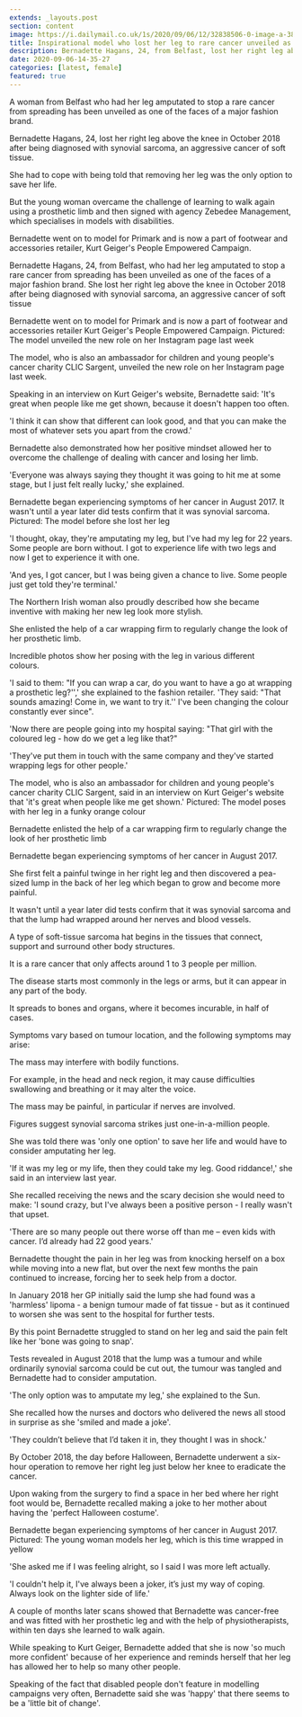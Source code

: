 ```yaml
---
extends: _layouts.post
section: content
image: https://i.dailymail.co.uk/1s/2020/09/06/12/32838506-0-image-a-38_1599391948130.jpg 
title: Inspirational model who lost her leg to rare cancer unveiled as one of faces of Kurt Geiger campaign 
description: Bernadette Hagans, 24, from Belfast, lost her right leg above the knee in October 2018 after being diagnosed with synovial sarcoma, an aggressive cancer of soft tissue. 
date: 2020-09-06-14-35-27 
categories: [latest, female] 
featured: true 
--- 
```

A woman from Belfast who had her leg amputated to stop a rare cancer from spreading has been unveiled as one of the faces of a major fashion brand.

Bernadette Hagans, 24, lost her right leg above the knee in October 2018 after being diagnosed with synovial sarcoma, an aggressive cancer of soft tissue. 

She had to cope with being told that removing her leg was the only option to save her life. 

But the young woman overcame the challenge of learning to walk again using a prosthetic limb and then signed with agency Zebedee Management, which specialises in models with disabilities.  

Bernadette went on to model for Primark and is now a part of footwear and accessories retailer, Kurt Geiger's People Empowered Campaign. 

Bernadette Hagans, 24, from Belfast, who had her leg amputated to stop a rare cancer from spreading has been unveiled as one of the faces of a major fashion brand. She lost her right leg above the knee in October 2018 after being diagnosed with synovial sarcoma, an aggressive cancer of soft tissue

Bernadette went on to model for Primark and is now a part of footwear and accessories retailer Kurt Geiger's People Empowered Campaign. Pictured: The model unveiled the new role on her Instagram page last week

The model, who is also an ambassador for children and young people's cancer charity CLIC Sargent, unveiled the new role on her Instagram page last week.

Speaking in an interview on Kurt Geiger's website, Bernadette said: 'It's great when people like me get shown, because it doesn't happen too often.

'I think it can show that different can look good, and that you can make the most of whatever sets you apart from the crowd.'

Bernadette also demonstrated how her positive mindset allowed her to overcome the challenge of dealing with cancer and losing her limb.  

'Everyone was always saying they thought it was going to hit me at some stage, but I just felt really lucky,' she explained.

Bernadette began experiencing symptoms of her cancer in August 2017. It wasn't until a year later did tests confirm that it was synovial sarcoma. Pictured: The model before she lost her leg

'I thought, okay, they're amputating my leg, but I've had my leg for 22 years. Some people are born without. I got to experience life with two legs and now I get to experience it with one.

'And yes, I got cancer, but I was being given a chance to live. Some people just get told they're terminal.'

The Northern Irish woman also proudly described how she became inventive with making her new leg look more stylish.

She enlisted the help of a car wrapping firm to regularly change the look of her prosthetic limb.  

Incredible photos show her posing with the leg in various different colours.   

'I said to them: "If you can wrap a car, do you want to have a go at wrapping a prosthetic leg?'',' she explained to the fashion retailer. 'They said: "That sounds amazing! Come in, we want to try it.'' I've been changing the colour constantly ever since". 

'Now there are people going into my hospital saying: "That girl with the coloured leg - how do we get a leg like that?"

'They've put them in touch with the same company and they've started wrapping legs for other people.'  

The model, who is also an ambassador for children and young people's cancer charity CLIC Sargent, said in an interview on Kurt Geiger's website that 'it's great when people like me get shown.' Pictured: The model poses with her leg in a funky orange colour

Bernadette enlisted the help of a car wrapping firm to regularly change the look of her prosthetic limb

Bernadette began experiencing symptoms of her cancer in August 2017.

She first felt a painful twinge in her right leg and then discovered a pea-sized lump in the back of her leg which began to grow and become more painful.   

It wasn't until a year later did tests confirm that it was synovial sarcoma and that the lump had wrapped around her nerves and blood vessels.

A type of soft-tissue sarcoma hat begins in the tissues that connect, support and surround other body structures.

It is a rare cancer that only affects around 1 to 3 people per million.

The disease starts most commonly in the legs or arms, but it can appear in any part of the body.

It spreads to bones and organs, where it becomes incurable, in half of cases. 

Symptoms vary based on tumour location, and the following symptoms may arise: 

The mass may interfere with bodily functions. 

For example, in the head and neck region, it may cause difficulties swallowing and breathing or it may alter the voice. 

The mass may be painful, in particular if nerves are involved. 

Figures suggest synovial sarcoma strikes just one-in-a-million people. 

She was told there was 'only one option' to save her life and would have to consider amputating her leg. 

'If it was my leg or my life, then they could take my leg. Good riddance!,' she said in an interview last year.

She recalled receiving the news and the scary decision she would need to make: 'I sound crazy, but I've always been a positive person - I really wasn't that upset.

'There are so many people out there worse off than me – even kids with cancer. I’d already had 22 good years.'

Bernadette thought the pain in her leg was from knocking herself on a box while moving into a new flat, but over the next few months the pain continued to increase, forcing her to seek help from a doctor. 

In January 2018 her GP initially said the lump she had found was a 'harmless' lipoma - a benign tumour made of fat tissue - but as it continued to worsen she was sent to the hospital for further tests.

By this point Bernadette struggled to stand on her leg and said the pain felt like her 'bone was going to snap'.

Tests revealed in August 2018 that the lump was a tumour and while ordinarily synovial sarcoma could be cut out, the tumour was tangled and Bernadette had to consider amputation. 

'The only option was to amputate my leg,' she explained to the Sun.

She recalled how the nurses and doctors who delivered the news all stood in surprise as she 'smiled and made a joke'.

'They couldn’t believe that I’d taken it in, they thought I was in shock.'

By October 2018, the day before Halloween, Bernadette underwent a six-hour operation to remove her right leg just below her knee to eradicate the cancer.

Upon waking from the surgery to find a space in her bed where her right foot would be, Bernadette recalled making a joke to her mother about having the 'perfect Halloween costume'.  

Bernadette began experiencing symptoms of her cancer in August 2017. Pictured: The young woman models her leg, which is this time wrapped in yellow

'She asked me if I was feeling alright, so I said I was more left actually.

'I couldn't help it, I've always been a joker, it’s just my way of coping. Always look on the lighter side of life.' 

A couple of months later scans showed that Bernadette was cancer-free and was fitted with her prosthetic leg and with the help of physiotherapists, within ten days she learned to walk again. 

While speaking to Kurt Geiger, Bernadette added that she is now 'so much more confident' because of her experience and reminds herself that her leg has allowed her to help so many other people. 

Speaking of the fact that disabled people don't feature in modelling campaigns very often, Bernadette said she was 'happy' that there seems to be a 'little bit of change'. 

